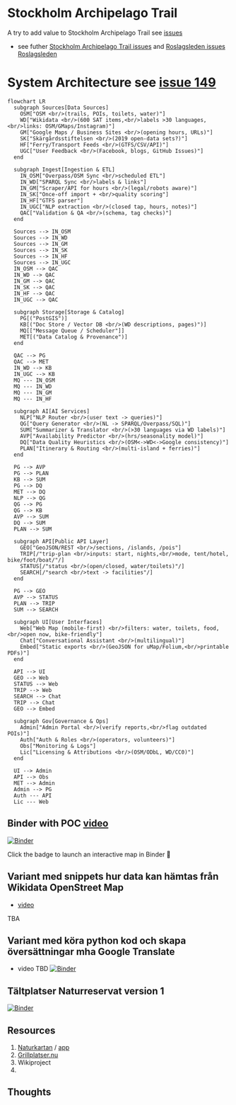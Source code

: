 # Stockholm Archipelago Trail
A try to add value to Stockholm Archipelago Trail see [issues](https://github.com/salgo60/Stockholm_Archipelago_Trail/issues?q=is%3Aissue)
* see futher [Stockholm Archipelago Trail issues](https://github.com/salgo60/Stockholm_Archipelago_Trail/issues?q=is%3Aissue) and [Roslagsleden issues Roslagsleden](https://github.com/salgo60/Roslagsleden/issues?q=is%3Aissue)

# System Architecture see [issue 149](https://github.com/salgo60/Stockholm_Archipelago_Trail/issues/149)

```mermaid
flowchart LR
  subgraph Sources[Data Sources]
    OSM["OSM <br/>(trails, POIs, toilets, water)"]
    WD["Wikidata <br/>(600 SAT items,<br/>labels >30 languages,<br/>links: OSM/GMaps/Instagram)"]
    GM["Google Maps / Business Sites <br/>(opening hours, URLs)"]
    SK["Skärgårdsstiftelsen <br/>(2019 open-data sets?)"]
    HF["Ferry/Transport Feeds <br/>(GTFS/CSV/API)"]
    UGC["User Feedback <br/>(Facebook, blogs, GitHub Issues)"]
  end

  subgraph Ingest[Ingestion & ETL]
    IN_OSM["Overpass/OSM Sync <br/>scheduled ETL"]
    IN_WD["SPARQL Sync <br/>labels & links"]
    IN_GM["Scraper/API for hours <br/>(legal/robots aware)"]
    IN_SK["Once-off import + <br/>quality scoring"]
    IN_HF["GTFS parser"]
    IN_UGC["NLP extraction <br/>(closed tap, hours, notes)"]
    QAC["Validation & QA <br/>(schema, tag checks)"]
  end

  Sources --> IN_OSM
  Sources --> IN_WD
  Sources --> IN_GM
  Sources --> IN_SK
  Sources --> IN_HF
  Sources --> IN_UGC
  IN_OSM --> QAC
  IN_WD --> QAC
  IN_GM --> QAC
  IN_SK --> QAC
  IN_HF --> QAC
  IN_UGC --> QAC

  subgraph Storage[Storage & Catalog]
    PG[("PostGIS")]
    KB[("Doc Store / Vector DB <br/>(WD descriptions, pages)")]
    MQ[["Message Queue / Scheduler"]]
    MET[("Data Catalog & Provenance")]
  end

  QAC --> PG
  QAC --> MET
  IN_WD --> KB
  IN_UGC --> KB
  MQ --- IN_OSM
  MQ --- IN_WD
  MQ --- IN_GM
  MQ --- IN_HF

  subgraph AI[AI Services]
    NLP["NLP Router <br/>(user text -> queries)"]
    QG["Query Generator <br/>(NL -> SPARQL/Overpass/SQL)"]
    SUM["Summarizer & Translator <br/>(>30 languages via WD labels)"]
    AVP["Availability Predictor <br/>(hrs/seasonality model)"]
    DQ["Data Quality Heuristics <br/>(OSM<->WD<->Google consistency)"]
    PLAN["Itinerary & Routing <br/>(multi-island + ferries)"]
  end

  PG --> AVP
  PG --> PLAN
  KB --> SUM
  PG --> DQ
  MET --> DQ
  NLP --> QG
  QG --> PG
  QG --> KB
  AVP --> SUM
  DQ --> SUM
  PLAN --> SUM

  subgraph API[Public API Layer]
    GEO["GeoJSON/REST <br/>/sections, /islands, /pois"]
    TRIP[/"trip-plan <br/>inputs: start, nights,<br/>mode, tent/hotel, bike/foot/boat/"/]
    STATUS[/"status <br/>(open/closed, water/toilets)"/]
    SEARCH[/"search <br/>text -> facilities"/]
  end

  PG --> GEO
  AVP --> STATUS
  PLAN --> TRIP
  SUM --> SEARCH

  subgraph UI[User Interfaces]
    Web["Web Map (mobile-first) <br/>filters: water, toilets, food,<br/>open now, bike-friendly"]
    Chat["Conversational Assistant <br/>(multilingual)"]
    Embed["Static exports <br/>(GeoJSON for uMap/Folium,<br/>printable PDFs)"]
  end

  API --> UI
  GEO --> Web
  STATUS --> Web
  TRIP --> Web
  SEARCH --> Chat
  TRIP --> Chat
  GEO --> Embed

  subgraph Gov[Governance & Ops]
    Admin["Admin Portal <br/>(verify reports,<br/>flag outdated POIs)"]
    Auth["Auth & Roles <br/>(operators, volunteers)"]
    Obs["Monitoring & Logs"]
    Lic["Licensing & Attributions <br/>(OSM/ODbL, WD/CC0)"]
  end

  UI --> Admin
  API --> Obs
  MET --> Admin
  Admin --> PG
  Auth --- API
  Lic --- Web

```

## Binder with POC [video](https://youtu.be/bepljHYFqp4)

[![Binder](https://mybinder.org/badge_logo.svg)](https://mybinder.org/v2/gh/salgo60/Stockholm_Archipelago_Trail/HEAD?filepath=notebook/stockholm_archipelago_trail_map_poc.ipynb)

Click the badge to launch an interactive map in Binder 🚀

## Variant med snippets hur data kan hämtas från Wikidata OpenStreet Map
* [video](https://youtu.be/D02QFoozRvI)

TBA

## Variant med köra python kod och skapa översättningar mha Google Translate
* video TBD
[![Binder](https://mybinder.org/badge_logo.svg)](https://mybinder.org/v2/gh/salgo60/Stockholm_Archipelago_Trail/main?filepath=Notebook/Show%20case%20Stockholm%20Archipelago%20Trail%20showcase%202.ipynb)

## Tältplatser Naturreservat version 1 
[![Binder](https://mybinder.org/badge_logo.svg)](https://mybinder.org/v2/gh/salgo60/Stockholm_Archipelago_Trail/HEAD?filepath=notebook%2FCampingplatser%20och%20Naturreservat%20v1.ipynb)
## Resources
1) [Naturkartan](https://www.naturkartan.se/sv/) / [app](https://apps.apple.com/se/app/naturkartan/id1223011883)
2) [Grillplatser.nu](https://grillplatser.nu/Karta/Kommun/Stockholm)
2) Wikiproject
3) 
## Thoughts
